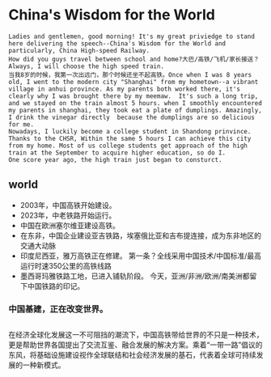 # China's Wisdom for the World
    Ladies and gentlemen, good morning! It's my great priviedge to stand here delivering the speech--China's Wisdom for the World and particularly, China High-speed Railway.
    How did you guys travel between school and home?大巴/高铁/飞机/家长接送？
    Always, I will choose the high speed train.
    当我8岁的时候，我第一次出远门，那个时候还坐不起高铁。Once when I was 8 years old, I went to the modern city "Shanghai" from my hometown--a vibrant village in anhui province. As my parents both worked there, it's clearly why I was brought there by my meemaw.  It's such a long trip, and we stayed on the train almost 5 hours. when I smoothly encountered my parents in shanghai, they took eat a plate of dumplings. Amazingly, I drink the vinegar directly  because the dumplings are so delicious for me. 
    Nowadays, I luckily become a college student in Shandong prinvince. Thanks to the CHSR, Within the same 5 hours I can achieve this city from my home. Most of us college students get approach of the high train at the September to acquire higher education, so do I.
    One score year ago, the high train just began to consturct.
## world
* 2003年，中国高铁开始建设。
* 2023年，中老铁路开始运行。
* 中国在欧洲塞尔维亚建设高铁。
* 在东非，中国企业建设亚吉铁路，埃塞俄比亚和吉布提连接，成为东非地区的交通大动脉
* 印度尼西亚，雅万高铁正在修建。 第一条？全线采用中国技术/中国标准/最高运行时速350公里的高铁线路
* 墨西哥玛雅铁路工地，已进入铺轨阶段。
今天，亚洲/非洲/欧洲/南美洲都留下中国铁路的印记。
### 中国基建，正在改变世界。
## 
在经济全球化发展这一不可阻挡的潮流下，中国高铁带给世界的不只是一种技术，更是帮助世界各国提出了交流互鉴、融合发展的解决方案。乘着“一带一路”倡议的东风，将基础设施建设视作全球联结和社会经济发展的基石，代表着全球可持续发展的一种新模式。